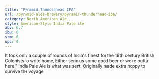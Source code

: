 ```yaml
---
title: "Pyramid Thunderhead IPA"
url: /pyramid-ales-brewery/pyramid-thunderhead-ipa/
category: North American Ale
style: American-Style India Pale Ale
abv: 6.7
ibu: 0
srm: 0
upc: 0
---
```

It took only a couple of rounds of India's finest for the 19th century British Colonists to write home, Either send us some good beer or we're outta here." India Pale Ale is what was sent. Originally made extra hoppy to survive the voyage
